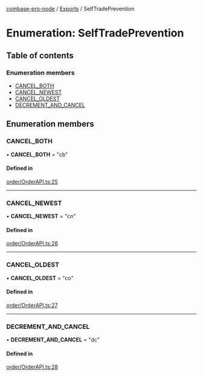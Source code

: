 [coinbase-pro-node](../README.md) / [Exports](../modules.md) / SelfTradePrevention

# Enumeration: SelfTradePrevention

## Table of contents

### Enumeration members

- [CANCEL_BOTH](selftradeprevention.md#cancel_both)
- [CANCEL_NEWEST](selftradeprevention.md#cancel_newest)
- [CANCEL_OLDEST](selftradeprevention.md#cancel_oldest)
- [DECREMENT_AND_CANCEL](selftradeprevention.md#decrement_and_cancel)

## Enumeration members

### CANCEL_BOTH

• **CANCEL_BOTH** = "cb"

#### Defined in

[order/OrderAPI.ts:25](https://github.com/bennycode/coinbase-pro-node/blob/4fcd15c/src/order/OrderAPI.ts#L25)

---

### CANCEL_NEWEST

• **CANCEL_NEWEST** = "cn"

#### Defined in

[order/OrderAPI.ts:26](https://github.com/bennycode/coinbase-pro-node/blob/4fcd15c/src/order/OrderAPI.ts#L26)

---

### CANCEL_OLDEST

• **CANCEL_OLDEST** = "co"

#### Defined in

[order/OrderAPI.ts:27](https://github.com/bennycode/coinbase-pro-node/blob/4fcd15c/src/order/OrderAPI.ts#L27)

---

### DECREMENT_AND_CANCEL

• **DECREMENT_AND_CANCEL** = "dc"

#### Defined in

[order/OrderAPI.ts:28](https://github.com/bennycode/coinbase-pro-node/blob/4fcd15c/src/order/OrderAPI.ts#L28)
